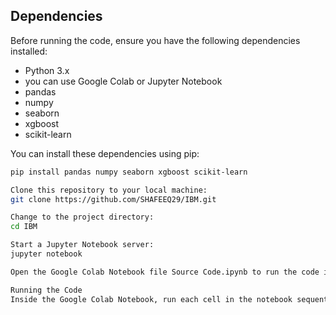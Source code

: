## Dependencies

Before running the code, ensure you have the following dependencies installed:

- Python 3.x
- you can use Google Colab or Jupyter Notebook 
- pandas
- numpy
- seaborn
- xgboost
- scikit-learn

You can install these dependencies using pip:

```bash
pip install pandas numpy seaborn xgboost scikit-learn

Clone this repository to your local machine:
git clone https://github.com/SHAFEEQ29/IBM.git

Change to the project directory:
cd IBM

Start a Jupyter Notebook server:
jupyter notebook

Open the Google Colab Notebook file Source Code.ipynb to run the code interactively.

Running the Code
Inside the Google Colab Notebook, run each cell in the notebook sequentially. The code is divided into sections with explanations.